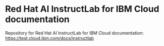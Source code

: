 # Red Hat AI InstructLab for IBM Cloud documentation
Repository for Red Hat AI InstructLab for IBM Cloud documentation: https://test.cloud.ibm.com/docs/instructlab
